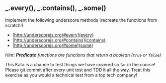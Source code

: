 ## _.every(), _.contains(), _.some()

Implement the following underscore methods (recreate the functions from scratch!)

- [http://underscorejs.org/#every](every)
- [http://underscorejs.org/#contains](contains)
- [http://underscorejs.org/#some](some)

_Hint: **Predicate** functions are functions that return a boolean (`true` or `false`)_

This Kata is a chance to test things we have covered so far in the course!
Please git commit after every unit test and TDD it all the way.
Treat this exercise as you would a technical test from a top tech company!
